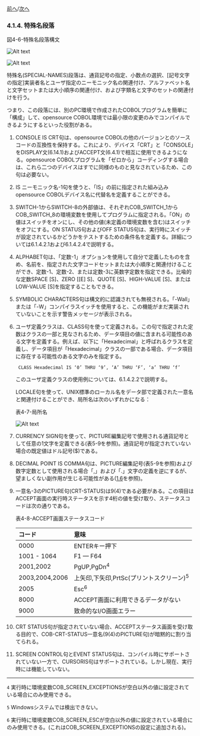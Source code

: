 <!--navi start-->
[前へ](4-1-3.md)/[次へ](4-2-1-1.md)
<!--navi end-->
### 4.1.4. 特殊名段落

図4-6-特殊名段落構文

![Alt text](Image/4-6-1.png)

![Alt text](Image/4-6-2.png)

特殊名(SPECIAL-NAMES)段落は、通貨記号の指定、小数点の選択、[記号文字の指定]実装者名とユーザ指定のニーモニック名の関連付け、アルファベット名と文字セットまたは大小順序の関連付け、および字類名と文字のセットの関連付けを行う。

つまり、この段落には、別のPC環境で作成されたCOBOLプログラムを簡単に「構成」して、opensource COBOL環境では最小限の変更のみでコンパイルできるようにするといった役割がある。

1. CONSOLE IS CRT句は、opensource COBOLの他のバージョンとのソースコードの互換性を保持する。これにより、デバイス「CRT」と「CONSOLE」をDISPLAY文(6.14.1)およびACCEPT文(6.4.1)で相互に使用できるようになる。opensource COBOLプログラムを「ゼロから」コーディングする場合は、これら二つのデバイスはすでに同様のものと見なされているため、この句は必要ない。

2. IS ニーモニック名-1句を使うと、「IS」の前に指定された組み込みopensource COBOLデバイス名に代替名を定義することができる。

3. SWITCH-1からSWITCH-8の外部値は、それぞれCOB_SWITCH_1からCOB_SWITCH_8の環境変数を使用してプログラムに指定される。「ON」の値はスイッチをオンにし、その他の値(未定義の環境変数を含む)はスイッチをオフにする。ON STATUS句およびOFF STATUS句は、実行時にスイッチが設定されているかどうかをテストするための条件名を定義する。詳細については6.1.4.2.1および6.1.4.2.4で説明する。

4. ALPHABET句は、「定数-1」オプションを使用して自分で定義したものを含め、名前を、指定された文字コードセットまたは大小順序と関連付けることができ、定数-1、定数-2、または定数-3に英数字定数を指定できる。比喩的な定数SPACE [S]、ZERO [[E] S]、QUOTE [S]、HIGH-VALUE [S]、またはLOW-VALUE [S]を指定することもできる。

5. SYMBOLIC CHARACTERS句は構文的に認識されても無視される。「-Wall」または「-W」コンパイラスイッチを使用すると、この機能がまだ実装されていないことを示す警告メッセージが表示される。

6. ユーザ定義クラスは、CLASS句を使って定義される。この句で指定された定数はクラスの一部と見なされるため、データ項目の値に含まれる可能性のある文字を定義する。例えば、以下に「Hexadecimal」と呼ばれるクラスを定義し、データ項目が「Hexadecimal」クラスの一部である場合、データ項目に存在する可能性のある文字のみを指定する。

        CLASS Hexadecimal IS ‘0’ THRU ‘9’, ‘A’ THRU ‘F’, ‘a’ THRU ‘f’

    このユーザ定義クラスの使用例については、6.1.4.2.2で説明する。

   LOCALE句を使って、UNIX標準のローカル名をデータ部で定義された一意名と関連付けることができ、局所名は次のいずれかになる：

   表4-7-局所名

   ![Alt text](Image/4-7.png)

7. CURRENCY SIGN句を使って、PICTURE編集記号で使用される通貨記号として任意の1文字を定義できる(表5-9を参照)。通貨記号が指定されていない場合の既定値はドル記号($)である。

8. DECIMAL POINT IS COMMA句は、PICTURE編集記号(表5-9を参照)および数字定数として使用される場合「,」および「.」文字の定義を逆にするが、望ましくない副作用が生じる可能性がある([1.6](1-6.md)を参照)。

9. 一意名-3のPICTURE句(CRT-STATUS)は9(4)である必要がある。この項目はACCEPT画面の実行時ステータスを示す4桁の値を受け取り、ステータスコードは次の通りである。

    表4-8-ACCEPT画面ステータスコード

    | コード | 意味  |
      | :--- | :--- |
      | 0000 | ENTERキー押下|
      |1001 - 1064|F1 — F64|
      |2001,2002|PgUP,PgDn<sup>4</sup>|
      |2003,2004,2006|上矢印,下矢印,PrtSc(プリントスクリーン)<sup>5</sup>|
      |2005|Esc<sup>6</sup>|
      |8000|ACCEPT画面に利用できるデータがない|
      |9000|致命的なI/O画面エラー|


10. CRT STATUS句が指定されていない場合、ACCEPTステータス画面を受け取る目的で、COB-CRT-STATUS一意名(9(4)のPICTURE句)が暗黙的に割り当てられる。

11. SCREEN CONTROL句とEVENT STATUS句は、コンパイル時にサポートされていない一方で、CURSORIS句はサポートされている。しかし現在、実行時には機能していない。

---

`4` 実行時に環境変数COB_SCREEN_EXCEPTIONSが空白以外の値に設定されている場合にのみ使用できる。

`5` Windowsシステムでは検出できない。

`6` 実行時に環境変数COB_SCREEN_ESCが空白以外の値に設定されている場合にのみ使用できる。(これはCOB_SCREEN_EXCEPTIONSの設定に追加される)。
